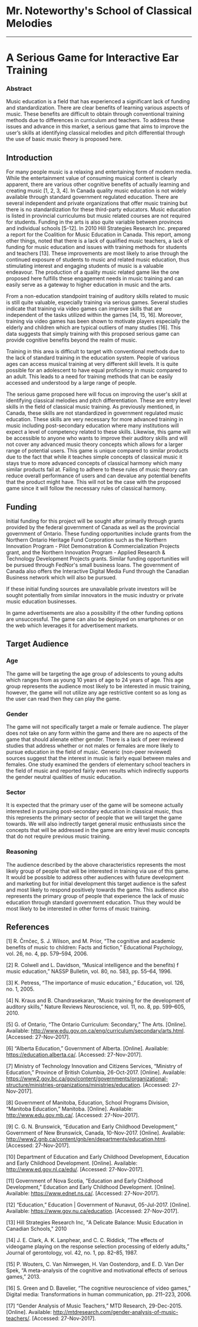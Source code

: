 
# Mr. Noteworthy's School of Classical Melodies
---
# A Serious Game for Interactive Ear Training


### Abstract
Music education is a field that has experienced a significant lack of funding and standardization. There are clear benefits of learning various aspects of music. These benefits are difficult to obtain through conventional training methods due to differences in curriculum and teachers. To address these issues and advance in this market, a serious game that aims to improve the user’s skills at identifying classical melodies and pitch differential through the use of basic music theory is proposed here. 


## Introduction
For many people music is a relaxing and entertaining form of modern media. While the entertainment value of consuming musical content is clearly apparent, there are various other cognitive benefits of actually learning and creating music [1, 2, 3, 4]. In Canada quality music education is not widely available through standard government regulated education. There are several independent and private organizations that offer music training but there is no standardization for these third-party educators. Music education is listed in provincial curriculums but music related courses are not required for students. Funding in the arts is also quite variable between provinces and individual schools [5-12]. In 2010 Hill Strategies Research Inc. prepared a report for the Coalition for Music Education in Canada. This report, among other things, noted that there is a lack of qualified music teachers, a lack of funding for music education and issues with training methods for students and teachers [13]. These improvements are most likely to arise through the continued exposure of students to music and related music education, thus stimulating interest and engaging students of music is a valuable endeavour. The production of a quality music related game like the one proposed here fulfills these engagement needs in music training and can easily serve as a gateway to higher education in music and the arts.

From a non-education standpoint training of auditory skills related to music is still quite valuable, especially training via serious games. Several studies indicate that training via video games can improve skills that are independent of the tasks utilized within the games [14, 15, 16]. Moreover, training via video games has been shown to motivate players especially the elderly and children which are typical outliers of many studies [16]. This data suggests that simply training with this proposed serious game can provide cognitive benefits beyond the realm of music.

Training in this area is difficult to target with conventional methods due to the lack of standard training in the education system. People of various ages can access musical training at very different skill levels. It is quite possible for an adolescent to have equal proficiency in music compared to an adult. This leads to a need for training methods that can be easily accessed and understood by a large range of people.

The serious game proposed here will focus on improving the user's skill at identifying classical melodies and pitch differentiation. These are entry level skills in the field of classical music training. As previously mentioned, in Canada, these skills are not standardized in government regulated music education. These skills are very necessary for more advanced training in music including post-secondary education where many institutions will expect a level of competency related to these skills. Likewise, this game will be accessible to anyone who wants to improve their auditory skills and will not cover any advanced music theory concepts which allows for a larger range of potential users. This game is unique compared to similar products due to the fact that while it teaches simple concepts of classical music it stays true to more advanced concepts of classical harmony which many similar products fail at. Failing to adhere to these rules of music theory can reduce overall performance of users and can devalue any potential benefits that the product might have. This will not be the case with the proposed game since it will follow the necessary rules of classical harmony. 

## Funding
Initial funding for this project will be sought after primarily through grants provided by the federal government of Canada as well as the provincial government of Ontario. These funding opportunities include grants from the Northern Ontario Heritage Fund Corporation such as the Northern Innovation Program - Pilot Demonstration & Commercialization Projects grant, and the Northern Innovation Program - Applied Research & Technology Development Projects grants. Similar funding opportunities will be pursued through FedNor's small business loans. The government of Canada also offers the Interactive Digital Media Fund through the Canadian Business network which will also be pursued.

If these initial funding sources are unavailable private investors will be sought potentially from similar innovators in the music industry or private music education businesses.

In game advertisements are also a possibility if the other funding options are unsuccessful. The game can also be deployed on smartphones or on the web which leverages it for advertisement markets. 

## Target Audience
### Age
The game will be targeting the age group of adolescents to young adults which ranges from as young 10 years of age to 24 years of age. This age group represents the audience most likely to be interested in music training, however, the game will not utilize any age restrictive content so as long as the user can read then they can play the game.  

### Gender
The game will not specifically target a male or female audience. The player does not take on any form within the game and there are no aspects of the game that should alienate either gender. There is a lack of peer reviewed studies that address whether or not males or females are more likely to pursue education in the field of music. Generic (non-peer reviewed) sources suggest that the interest in music is fairly equal between males and females. One study examined the genders of elementary school teachers in the field of music and reported fairly even results which indirectly supports the gender neutral qualities of music education.

### Sector
It is expected that the primary user of the game will be someone actually interested in pursuing post-secondary education in classical music, thus this represents the primary sector of people that we will target the game towards. We will also indirectly target general music enthusiasts since the concepts that will be addressed in the game are entry level music concepts that do not require previous music training.

### Reasoning
The audience described by the above characteristics represents the most likely group of people that will be interested in training via use of this game. It would be possible to address other audiences with future development and marketing but for initial development this target audience is the safest and most likely to respond positively towards the game. This audience also represents the primary group of people that experience the lack of music education through standard government education. Thus they would be most likely to be interested in other forms of music training.


## References
[1] R. Črnčec, S. J. Wilson, and M. Prior, “The cognitive and academic benefits of music to children: Facts and fiction,” Educational Psychology, vol. 26, no. 4, pp. 579–594, 2006.

[2] R. Colwell and L. Davidson, “Musical intelligence and the benefits) f music education,” NASSP Bulletin, vol. 80, no. 583, pp. 55–64, 1996.

[3] K. Petress, “The importance of music education.,” Education, vol. 126, no. 1, 2005.

[4] N. Kraus and B. Chandrasekaran, “Music training for the development of auditory skills,” Nature Reviews Neuroscience, vol. 11, no. 8, pp. 599–605, 2010.

[5] G. of Ontario, “The Ontario Curriculum: Secondary,” The Arts. [Online]. Available: http://www.edu.gov.on.ca/eng/curriculum/secondary/arts.html. [Accessed: 27-Nov-2017].

[6] “Alberta Education,” Government of Alberta. [Online]. Available: https://education.alberta.ca/. [Accessed: 27-Nov-2017].

[7] Ministry of Technology Innovation and Citizens Services, “Ministry of Education,” Province of British Columbia, 26-Oct-2017. [Online]. Available: https://www2.gov.bc.ca/gov/content/governments/organizational-structure/ministries-organizations/ministries/education. [Accessed: 27-Nov-2017].

[8] Government of Manitoba, Education, School Programs Division, “Manitoba Education,” Manitoba. [Online]. Available: http://www.edu.gov.mb.ca/. [Accessed: 27-Nov-2017].

[9] C. G. N. Brunswick, “Education and Early Childhood Development,” Government of New Brunswick, Canada, 10-Nov-2017. [Online]. Available: http://www2.gnb.ca/content/gnb/en/departments/education.html. [Accessed: 27-Nov-2017].

[10] Department of Education and Early Childhood Development, Education and Early Childhood Development. [Online]. Available: http://www.ed.gov.nl.ca/edu/. [Accessed: 27-Nov-2017].

[11] Government of Nova Scotia, “Education and Early Childhood Development,” Education and Early Childhood Development. [Online]. Available: https://www.ednet.ns.ca/. [Accessed: 27-Nov-2017].

[12] “Education,” Education | Government of Nunavut, 05-Jul-2017. [Online]. Available: https://www.gov.nu.ca/education. [Accessed: 27-Nov-2017].

[13] Hill Strategies Research Inc, "A Delicate Balance: Music Education in Canadian Schools," 2010

[14] J. E. Clark, A. K. Lanphear, and C. C. Riddick, “The effects of videogame playing on the response selection processing of elderly adults,” Journal of gerontology, vol. 42, no. 1, pp. 82–85, 1987.

[15] P. Wouters, C. Van Nimwegen, H. Van Oostendorp, and E. D. Van Der Spek, “A meta-analysis of the cognitive and motivational effects of serious games,” 2013.

[16] S. Green and D. Bavelier, “The cognitive neuroscience of video games,” Digital media: Transformations in human communication, pp. 211–223, 2006.

[17] “Gender Analysis of Music Teachers,” MTD Research, 29-Dec-2015. [Online]. Available: http://mtdresearch.com/gender-analysis-of-music-teachers/. [Accessed: 27-Nov-2017].

